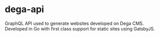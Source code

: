 # dega-api
GraphQL API used to generate websites developed on Dega CMS. Developed in Go with first class support for static sites using GatsbyJS.
